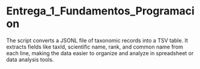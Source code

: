 # Entrega_1_Fundamentos_Programacion
The script converts a JSONL file of taxonomic records into a TSV table. It extracts fields like taxId, scientific name, rank, and common name from each line, making the data easier to organize and analyze in spreadsheet or data analysis tools.
